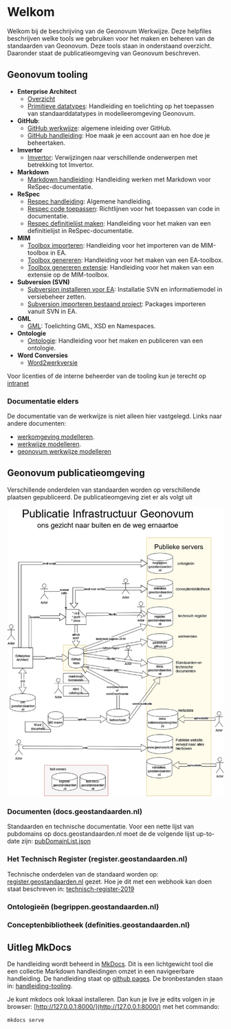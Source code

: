 # Welkom

Welkom bij de beschrijving van de Geonovum Werkwijze. Deze helpfiles beschrijven
welke tools we gebruiken voor het maken en beheren van de standaarden van
Geonovum. Deze tools staan in onderstaand overzicht. Daaronder staat de
publicatieomgeving van Geonovum beschreven.

## Geonovum tooling

- **Enterprise Architect**
    - [Overzicht](EA.md)
    - [Primitieve datatypes](EA-toepassing-standaarddatatypen.md): Handleiding
        en toelichting op het toepassen van standaarddatatypes in
        modelleeromgeving Geonovum.
- **GitHub**:
    - [GitHub werkwijze](GitHub-Inleiding.md): algemene inleiding over GitHub.
    - [GitHub handleiding](GitHub.md): Hoe maak je een account aan en hoe doe
        je beheertaken.
- **Imvertor**
    - [Imvertor](Imvertor.md): Verwijzingen naar verschillende onderwerpen met
        betrekking tot Imvertor.
- **Markdown**
    - [Markdown handleiding](Markdown.md): Handleiding werken met Markdown
        voor ReSpec-documentatie.
- **ReSpec**
    - [Respec handleiding](ReSpec.md): Algemene handleiding.
    - [Respec code toepassen](ReSpec-code-toepassen.md): Richtlijnen voor het
        toepassen van code in documentatie.
    - [Respec definitielijst maken](ReSpec-definitielijst-maken.md):
        Handleiding voor het maken van een definitielijst in
        ReSpec-documentatie.
- **MIM**
    - [Toolbox importeren](MIM-toolbox-importeren.md): Handleiding voor het
        importeren van de MIM-toolbox in EA.
    - [Toolbox genereren](MIM-toolbox-genereren.md): Handleiding voor het
        maken van een EA-toolbox.
    - [Toolbox genereren extensie](MIM-toolbox-genereren-extensie.md):
        Handleiding voor het maken van een extensie op de MIM-toolbox.
- **Subversion (SVN)**
    - [Subversion installeren voor EA](SVN-importeren-bestaand-project.md):
        Installatie SVN en informatiemodel in versiebeheer zetten.
    - [Subversion importeren bestaand project](SVN-installeren-voor-EAP.md):
        Packages importeren vanuit SVN in EA.
- **GML**
    - [GML](GML.md): Toelichting GML, XSD en Namespaces.
- **Ontologie**
    - [Ontologie](Handleiding-ontologie-maken-en-publiceren.md): Handleiding
        voor het maken en publiceren van een ontologie.
- **Word Conversies**
    - [Word2werkversie](WordConversies.md)

Voor licenties of de interne beheerder van de tooling kun je terecht op
[intranet](https://stichtinggeonovum.sharepoint.com/:b:/r/sites/FBICT/Gedeelde%20documenten/General/wat%20staat%20waar/Tooling_en_Beheerders.pdf?csf=1&web=1&e=aEcKjl)

### Documentatie elders

De documentatie van de werkwijze is niet alleen hier vastgelegd. Links naar
andere documenten:

-   [werkomgeving modelleren](werkomgeving-modelleren.md).
-   [werkwijze modelleren](werkwijze-modelleren.md).
-   [geonovum werkwijze modelleren](geonovum-werkwijze-modelleren.md)

## Geonovum publicatieomgeving

Verschillende onderdelen van standaarden worden op verschillende plaatsen
gepubliceerd. De publicatieomgeving ziet er als volgt uit

![Architectuurplaatje](media/GeonovumInterneArchitectuur.drawio.png)

### Documenten (docs.geostandaarden.nl)

Standaarden en technische documentatie. Voor een nette lijst van pubdomains op
docs.geostandaarden.nl moet de de volgende lijst up-to-date zijn:
[pubDomainList.json](https://github.com/Geonovum/respec-utils/blob/master/src/autodeploy/config/pubDomainList.json)

### Het Technisch Register (register.geostandaarden.nl)

Technische onderdelen van de standaard worden op:
[register.geostandaarden.nl](https://register.geostandaarden.nl) gezet. Hoe je
dit met een webhook kan doen staat beschreven in:
[technisch-register-2019](https://github.com/Geonovum/technisch-register-2019/blob/master/documentatie/Handleiding%20voor%20beheerders%20informatiemodellen.md)

### Ontologieën (begrippen.geostandaarden.nl)

### Conceptenbibliotheek (definities.geostandaarden.nl)

## Uitleg MkDocs

De handleiding wordt beheerd in [MkDocs](https://www.mkdocs.org/). Dit is een
lichtgewicht tool die een collectie Markdown handleidingen omzet in een
navigeerbare handleiding. De handleiding staat op
[github pages](https://github.com/Geonovum/handleiding-tooling). De
bronbestanden staan in:
[handleiding-tooling](https://github.com/Geonovum/handleiding-tooling).

Je kunt mkdocs ook lokaal installeren. Dan kun je live je edits volgen in je
browser: [http://127.0.0.1:8000/](http://127.0.0.1:8000/) met het commando:

```shell
mkdocs serve
```
